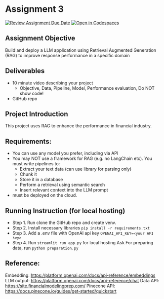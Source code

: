 # Assignment 3
[![Review Assignment Due Date](https://classroom.github.com/assets/deadline-readme-button-22041afd0340ce965d47ae6ef1cefeee28c7c493a6346c4f15d667ab976d596c.svg)](https://classroom.github.com/a/a87xfYGP)
[![Open in Codespaces](https://classroom.github.com/assets/launch-codespace-2972f46106e565e64193e422d61a12cf1da4916b45550586e14ef0a7c637dd04.svg)](https://classroom.github.com/open-in-codespaces?assignment_repo_id=18319817)

## Assignment Objective
Build and deploy a LLM application using Retrieval Augmented Generation
(RAG) to improve response performance in a specific domain

## Deliverables
- 10 minute video describing your project 
    - Objective, Data, Pipeline, Model, Performance evaluation, Do NOT show code!
- GitHub repo
## Project Introduction
This project uses RAG to enhance the performance in financial industry.

## Requirements:
- You can use any model you prefer, including via API
- You may NOT use a framework for RAG (e.g. no LangChain etc). You must
write pipelines to:
    - Extract your text data (can use library for parsing only)
    - Chunk it
    - Store it in a database
    - Perform a retrieval using semantic search
    - Insert relevant context into the LLM prompt
- must be deployed on the cloud.

## Running Instruction (for local hosting)
- Step 1. Run clone the GitHub repo and create venv.
- Step 2. Install necessary libraries `pip install -r requirements.txt`
- Step 3. Add a .env file with OpenAI api key `OPENAI_API_KEY=<your API key>`
- Step 4. Run `streamlit run app.py` for local hosting
Ask
For preparing data, run `python preparation.py`

## Reference:
Embedding: https://platform.openai.com/docs/api-reference/embeddings
LLM output: https://platform.openai.com/docs/api-reference/chat
Data API: https://site.financialmodelingprep.com/
Pinecone API: https://docs.pinecone.io/guides/get-started/quickstart
